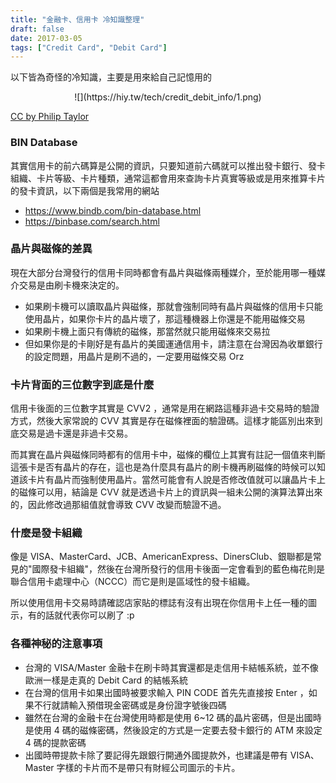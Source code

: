 ```yaml
---
title: "金融卡、信用卡 冷知識整理"
draft: false
date: 2017-03-05
tags: ["Credit Card", "Debit Card"]
---
```



以下皆為奇怪的冷知識，主要是用來給自己記憶用的

<!--more-->

<center>
![](https://hiy.tw/tech/credit_debit_info/1.png)
</center>

[CC by Philip Taylor](https://www.flickr.com/photos/9731367@N02/7113235069)



### BIN Database

其實信用卡的前六碼算是公開的資訊，只要知道前六碼就可以推出發卡銀行、發卡組織、卡片等級、卡片種類，通常這都會用來查詢卡片真實等級或是用來推算卡片的發卡資訊，以下兩個是我常用的網站

* https://www.bindb.com/bin-database.html
* https://binbase.com/search.html


### 晶片與磁條的差異

現在大部分台灣發行的信用卡同時都會有晶片與磁條兩種媒介，至於能用哪一種媒介交易是由刷卡機來決定的。

* 如果刷卡機可以讀取晶片與磁條，那就會強制同時有晶片與磁條的信用卡只能使用晶片，如果你卡片的晶片壞了，那這種機器上你還是不能用磁條交易
* 如果刷卡機上面只有傳統的磁條，那當然就只能用磁條來交易拉
* 但如果你是的卡剛好是有晶片的美國運通信用卡，請注意在台灣因為收單銀行的設定問題，用晶片是刷不過的，一定要用磁條交易 Orz


### 卡片背面的三位數字到底是什麼

信用卡後面的三位數字其實是 CVV2 ，通常是用在網路這種非過卡交易時的驗證方式，然後大家常說的 CVV 其實是存在磁條裡面的驗證碼。這樣才能區別出來到底交易是過卡還是非過卡交易。

而其實在晶片與磁條同時都有的信用卡中，磁條的欄位上其實有註記一個值來判斷這張卡是否有晶片的存在，這也是為什麼具有晶片的刷卡機再刷磁條的時候可以知道該卡片有晶片而強制使用晶片。當然可能會有人說是否修改值就可以讓晶片卡上的磁條可以用，結論是 CVV 就是透過卡片上的資訊與一組未公開的演算法算出來的，因此修改過那組值就會導致 CVV 改變而驗證不過。

### 什麼是發卡組織

像是 VISA、MasterCard、JCB、AmericanExpress、DinersClub、銀聯都是常見的"國際發卡組織"，然後在台灣所發行的信用卡後面一定會看到的藍色梅花則是聯合信用卡處理中心（NCCC）而它是則是區域性的發卡組織。

所以使用信用卡交易時請確認店家貼的標誌有沒有出現在你信用卡上任一種的圖示，有的話就代表你可以刷了 :p

### 各種神秘的注意事項

* 台灣的 VISA/Master 金融卡在刷卡時其實還都是走信用卡結帳系統，並不像歐洲一樣是走真的 Debit Card 的結帳系統
* 在台灣的信用卡如果出國時被要求輸入 PIN CODE 首先先直接按 Enter ，如果不行就請輸入預借現金密碼或是身份證字號後四碼
* 雖然在台灣的金融卡在台灣使用時都是使用 6~12 碼的晶片密碼，但是出國時是使用 4 碼的磁條密碼，然後設定的方式是一定要去發卡銀行的 ATM 來設定 4 碼的提款密碼
* 出國時帶提款卡除了要記得先跟銀行開通外國提款外，也建議是帶有 VISA、Master 字樣的卡片而不是帶只有財經公司圖示的卡片。









